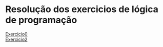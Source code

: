 # Resolução dos exercicios de lógica de programação
[Exercicio0](Exercicio0.txt) <br>
[Exercicio2](Exercicio-9.ALG) <br>
